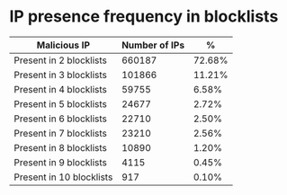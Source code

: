 # IP presence frequency in blocklists
| Malicious IP | Number of IPs | % |
|----|----|----|
| Present in 2 blocklists | 660187 | 72.68% |
| Present in 3 blocklists | 101866 | 11.21% |
| Present in 4 blocklists | 59755 | 6.58% |
| Present in 5 blocklists | 24677 | 2.72% |
| Present in 6 blocklists | 22710 | 2.50% |
| Present in 7 blocklists | 23210 | 2.56% |
| Present in 8 blocklists | 10890 | 1.20% |
| Present in 9 blocklists | 4115 | 0.45% |
| Present in 10 blocklists | 917 | 0.10% |
